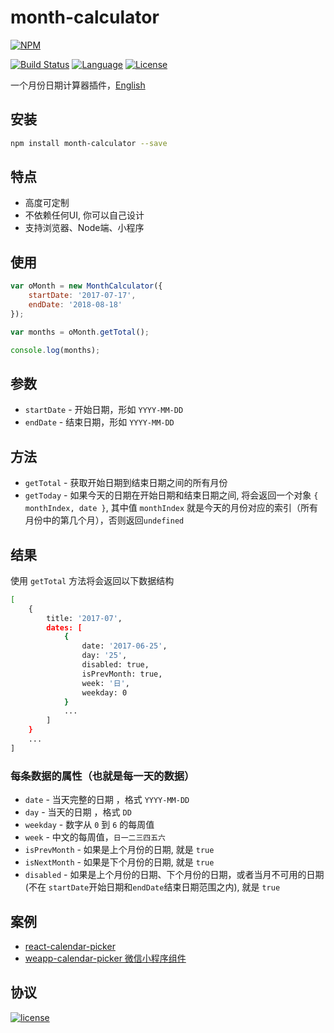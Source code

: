 # month-calculator
[![NPM][img-npm]][url-npm]

[![Build Status][img-travis]][url-travis]
[![Language][img-javascript]][url-github]
[![License][img-mit]][url-mit]

一个月份日期计算器插件，[English](./README.md)


## 安装

```bash
npm install month-calculator --save
```


## 特点

- 高度可定制
- 不依赖任何UI, 你可以自己设计
- 支持浏览器、Node端、小程序


## 使用

```javascript
var oMonth = new MonthCalculator({
    startDate: '2017-07-17',
    endDate: '2018-08-18'
});

var months = oMonth.getTotal();

console.log(months);
```


## 参数

- `startDate` - 开始日期，形如 `YYYY-MM-DD`
- `endDate` -  结束日期，形如 `YYYY-MM-DD`


## 方法

- `getTotal` - 获取开始日期到结束日期之间的所有月份
- `getToday` - 如果今天的日期在开始日期和结束日期之间, 将会返回一个对象 `{ monthIndex, date }`, 其中值 `monthIndex` 就是今天的月份对应的索引（所有月份中的第几个月），否则返回`undefined`


## 结果

使用 `getTotal` 方法将会返回以下数据结构

```bash
[
    {
        title: '2017-07',
        dates: [
            {
                date: '2017-06-25',
                day: '25',
                disabled: true,
                isPrevMonth: true,
                week: '日',
                weekday: 0
            }
            ...
        ]
    }
    ...
]
```


### 每条数据的属性（也就是每一天的数据）
- `date` - 当天完整的日期 ，格式 `YYYY-MM-DD`
- `day` - 当天的日期 ，格式 `DD`
- `weekday` - 数字从 `0` 到 `6` 的每周值
- `week` - 中文的每周值，`日一二三四五六`
- `isPrevMonth` - 如果是上个月份的日期, 就是 `true`
- `isNextMonth` - 如果是下个月份的日期, 就是 `true`
- `disabled` - 如果是上个月份的日期、下个月份的日期，或者当月不可用的日期(不在 `startDate`开始日期和`endDate`结束日期范围之内),  就是 `true`


## 案例

- [react-calendar-picker](https://github.com/ChanceYu/react-calendar-picker)
- [weapp-calendar-picker 微信小程序组件](https://github.com/ChanceYu/weapp#weapp-calendar-picker)


## 协议

[![license][img-mit]][url-mit]


[url-github]: https://github.com/ChanceYu/month-calculator
[url-npm]: https://www.npmjs.com/package/month-calculator
[url-travis]: https://travis-ci.org/ChanceYu/month-calculator
[url-david]: https://david-dm.org/ChanceYu/month-calculator
[url-mit]: https://opensource.org/licenses/mit-license.php

[img-npm]: https://nodei.co/npm/month-calculator.png?compact=true
[img-travis]: https://travis-ci.org/ChanceYu/month-calculator.svg?branch=master
[img-david]: https://david-dm.org/ChanceYu/month-calculator/status.svg
[img-javascript]: https://img.shields.io/badge/language-JavaScript-brightgreen.svg
[img-mit]: https://img.shields.io/badge/license-MIT-blue.svg
